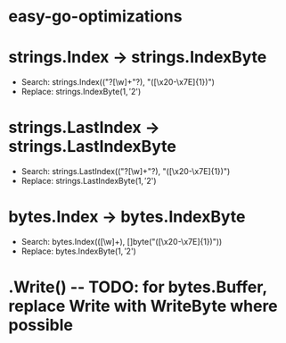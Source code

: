 # easy-go-optimizations

# strings.Index -> strings.IndexByte
- Search: strings\.Index\(("?[\w]+"?), "([\x20-\x7E]{1})"\)
- Replace: strings\.IndexByte\($1, '$2'\)

# strings.LastIndex -> strings.LastIndexByte
- Search: strings\.LastIndex\(("?[\w]+"?), "([\x20-\x7E]{1})"\)
- Replace: strings\.LastIndexByte\($1, '$2'\)

# bytes.Index -> bytes.IndexByte
- Search: bytes\.Index\(([\w]+), \[\]byte\("([\x20-\x7E]{1})"\)\)
- Replace: bytes\.IndexByte\($1, '$2'\)

# .Write() -- TODO: for bytes.Buffer, replace Write with WriteByte where possible
